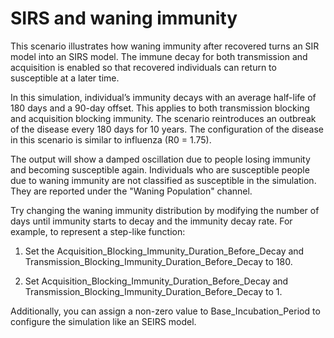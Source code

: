 # SIRS and waning immunity

This scenario illustrates how waning immunity after recovered turns an SIR model into an SIRS model.
The immune decay for both transmission and acquisition is enabled so that recovered individuals
can return to susceptible at a later time.

In this simulation, individual’s immunity decays with an average half-life of 180 days and a 90-day
offset. This applies to both transmission blocking and acquisition blocking immunity. The scenario
reintroduces an outbreak of the disease every 180 days for 10 years. The
configuration of the disease in this scenario is similar to influenza (R0 = 1.75).

The output will show a damped oscillation due to people losing immunity and becoming susceptible
again. Individuals who are susceptible people due to waning immunity are not classified as
susceptible in the simulation. They are reported under the "Waning Population" channel.

Try changing the waning immunity distribution by modifying the number of days until immunity starts
to decay and the immunity decay rate. For example, to represent a step-like function:

1. Set the Acquisition_Blocking_Immunity_Duration_Before_Decay and
   Transmission_Blocking_Immunity_Duration_Before_Decay to 180.

2. Set Acquisition_Blocking_Immunity_Duration_Before_Decay and
   Transmission_Blocking_Immunity_Duration_Before_Decay to 1.

Additionally, you can assign a non-zero value to Base_Incubation_Period to configure the simulation
like an SEIRS model.
